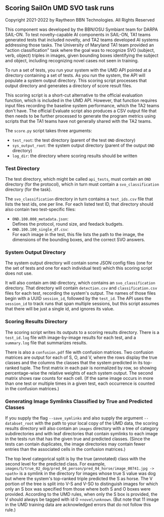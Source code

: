 ## Scoring SailOn UMD SVO task runs

Copyright 2021-2022 by Raytheon BBN Technologies.  All Rights Reserved

This component was developed by the BBN/OSU Symbiant team for DARPA SAIL-ON.
To test novelty-capable AI components in SAIL-ON, 
TA1 teams generated tests that included novelty,
and TA2 teams developed AI systems addressing those tasks.
The University of Maryland TA1 team provided an "action classification" task
where the goal was to recognize SVO (subject, verb, object) triples
in images, given bounding boxes identifying the subject and object,
including recognizing novel cases not seen in training.

To run a set of tests, you run your system with the UMD API 
pointed at a directory containing a set of tests.
As you run the system, the API will populate a system output directory.
This scoring script processes that output directory
and generates a directory of score result files.

This scoring script is a short-cut alternative 
to the official evaluation function, which is included in the UMD API.
However, that function requires input files recording the baseline system performance,
which the TA2 teams don't have.
The official Evaluate script also produces a CSV output file that then needs to be further processed
to generate the program metrics using scripts that the TA1 teams 
have not generally shared with the TA2 teams.

The `score.py` script takes three arguments:
- `test_root`: the test directory (parent of the test `OND` directory)
- `sys_output_root`: the system output directory (parent of the output `OND` directory)
- `log_dir`: the directory where scoring results should be written

### Test Directory
The test directory, which might be called `api_tests`,
must contain an `OND` directory (for the protocol),
which in turn must contain a `svo_classification` directory (for the task).

The `svo_classification` directory in turn contains a `test_ids.csv` file
that lists the test ids, one per line. 
For each listed test ID, that directory should also contain two test-specific files:
- `OND.100.000_metadata.json`:  
    Defines the protocol, round size, and feedack budgets.
- `OND.100.100_single_df.csv`:  
    For each image in the test, this file lists the path to the image, 
    the dimensions of the bounding boxes, and the correct SVO answers. 

### System Output Directory
The system output directory will contain some JSON config files
(one for the set of tests and one for each individual test)
which this scoring script does not use.

It will also contain am `OND` directory, which contains 
an `svo_classification` directory.
That directory will contain `detection.csv` and `classification.csv` files
for each test, recording the system's output.
The names of those files begin with a UUID `session_id`, 
followed by the `test_id`. 
The API uses the `session_id` to track runs that span multiple sessions,
but this script assumes that there will be just a single id, and ignores its value.

### Scoring Results Directory
The scoring script writes its outputs to a scoring results directory.
There is a `test_id.log` file with image-by-image results for each test,
and a `summary.log` file that summarizes results.

There is also a `confusion.pdf` file with confusion matrices.
Two confusion matrices are output for each of S, O, and V,
where the rows display the true classes 
and the columns the classes that the system predicted
in its top-ranked tuple.
The first matrix in each pair is normalized by row,
so showing percentage-wise the relative weights of each system output.
The second matrix shows raw counts for each cell.
(If the same image occurs in more than one test
or multiple times in a given test,
each occurrence is counted in the confusion matrices.)

### Generating Image Symlinks Classified by True and Predicted Classes
If you supply the flag `--save_symlinks` and also supply the argument
`--databset_root` with the path to your local copy of the UMD data,
the scoring results directory will also contain an `images` directory
with a tree of category subdirectories and with leaf directories 
that contain symlinks to each image in the tests run
that has the given true and predicted classes.
(Since the tests can contain duplicates, the image directories
may contain fewer entries than the associated cells
in the confusion matrices.)

The top level categorical split is by the true (annotated) class
with the second level for the predicted class.
For example, `images/S/true_02_dog/pred_04_person/pred_04_horse/image_00741.jpg -> <path>`
is a symlink in the directory for images whose true S value was dog
but where the system's top-ranked triple predicted the S as horse.
The V portion of the tree is split into V-S and V-SO 
to distinguish images for which only an S box was specified
from those where both S and O boxes were provided.
According to the UMD rules, when only the S box is provided, 
the V should always be tagged with id 0 =`novel/unknown`. 
(But note that 11 image in the UMD training data are
acknowledged errors that do not follow this rule.)